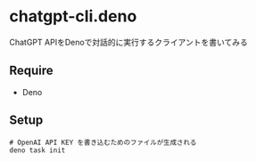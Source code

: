 # chatgpt-cli.deno
ChatGPT APIをDenoで対話的に実行するクライアントを書いてみる

## Require

- Deno

## Setup

```console
# OpenAI API KEY を書き込むためのファイルが生成される
deno task init
```
